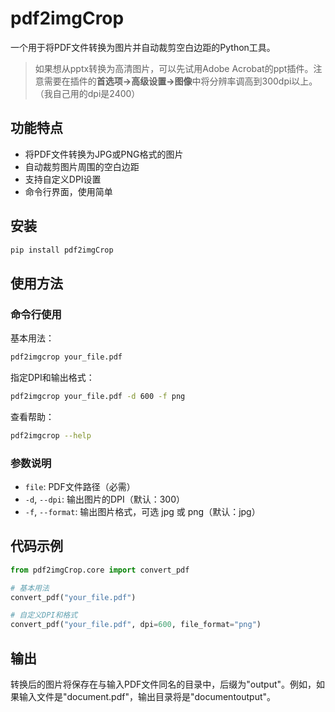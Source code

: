 # pdf2imgCrop

一个用于将PDF文件转换为图片并自动裁剪空白边距的Python工具。
> 如果想从pptx转换为高清图片，可以先试用Adobe Acrobat的ppt插件。注意需要在插件的**首选项->高级设置->图像**中将分辨率调高到300dpi以上。（我自己用的dpi是2400）

## 功能特点

- 将PDF文件转换为JPG或PNG格式的图片
- 自动裁剪图片周围的空白边距
- 支持自定义DPI设置
- 命令行界面，使用简单

## 安装

```bash
pip install pdf2imgCrop
```

## 使用方法

### 命令行使用

基本用法：
```bash
pdf2imgcrop your_file.pdf
```

指定DPI和输出格式：
```bash
pdf2imgcrop your_file.pdf -d 600 -f png
```

查看帮助：
```bash
pdf2imgcrop --help
```

### 参数说明

- `file`: PDF文件路径（必需）
- `-d`, `--dpi`: 输出图片的DPI（默认：300）
- `-f`, `--format`: 输出图片格式，可选 jpg 或 png（默认：jpg）

## 代码示例

```python
from pdf2imgCrop.core import convert_pdf

# 基本用法
convert_pdf("your_file.pdf")

# 自定义DPI和格式
convert_pdf("your_file.pdf", dpi=600, file_format="png")
```

## 输出

转换后的图片将保存在与输入PDF文件同名的目录中，后缀为"output"。例如，如果输入文件是"document.pdf"，输出目录将是"documentoutput"。
